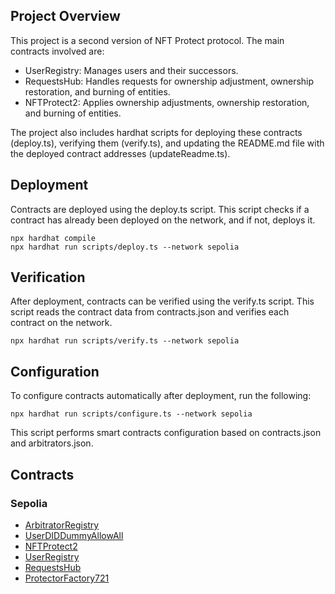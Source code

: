 ## Project Overview

This project is a second version of NFT Protect protocol. The main contracts involved are:

- UserRegistry: Manages users and their successors.
- RequestsHub: Handles requests for ownership adjustment, ownership restoration, and burning of entities.
- NFTProtect2: Applies ownership adjustments, ownership restoration, and burning of entities.

The project also includes hardhat scripts for deploying these contracts (deploy.ts), verifying them (verify.ts), and updating the README.md file with the deployed contract addresses (updateReadme.ts).


## Deployment

Contracts are deployed using the deploy.ts script. This script checks if a contract has already been deployed on the network, and if not, deploys it.
```shell
npx hardhat compile
npx hardhat run scripts/deploy.ts --network sepolia
```

## Verification

After deployment, contracts can be verified using the verify.ts script. This script reads the contract data from contracts.json and verifies each contract on the network.
```shell
npx hardhat run scripts/verify.ts --network sepolia
```

## Configuration

To configure contracts automatically after deployment, run the following:
```shell
npx hardhat run scripts/configure.ts --network sepolia
```
This script performs smart contracts configuration based on contracts.json and arbitrators.json.

## Contracts
### Sepolia
- [ArbitratorRegistry](https://sepolia.etherscan.io/address/0x8557b772ca78e03cc7403d9e4839aa832716f384)
- [UserDIDDummyAllowAll](https://sepolia.etherscan.io/address/0xec42cfc1017c6d3349509559721f23e08e8bd4d3)
- [NFTProtect2](https://sepolia.etherscan.io/address/0x8ef041e6907fd2b8e43272fe5a558a993384f03e)
- [UserRegistry](https://sepolia.etherscan.io/address/0x0ad1d72235a939f5bd090f5f2bd42b81851aa8de)
- [RequestsHub](https://sepolia.etherscan.io/address/0x13367954799c3c89452b0a634f898f5d2f3d6e84)
- [ProtectorFactory721](https://sepolia.etherscan.io/address/0xbfdc9f6ba697312a8a86a19aaff036e720fce016)

##